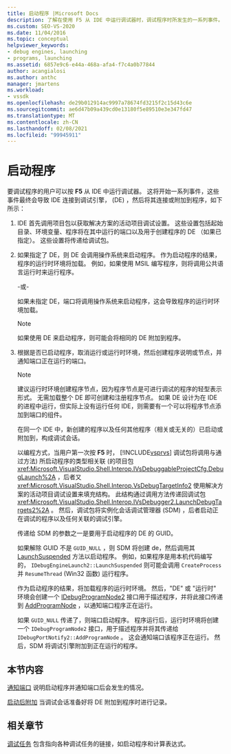 ```yaml
---
title: 启动程序 |Microsoft Docs
description: 了解在使用 F5 从 IDE 中运行调试器时，调试程序时所发生的一系列事件。
ms.custom: SEO-VS-2020
ms.date: 11/04/2016
ms.topic: conceptual
helpviewer_keywords:
- debug engines, launching
- programs, launching
ms.assetid: 6857e9c6-e44a-468a-afa4-f7c4a0b77844
author: acangialosi
ms.author: anthc
manager: jmartens
ms.workload:
- vssdk
ms.openlocfilehash: de29b012914ac9997a78674fd3215f2c15d43c6e
ms.sourcegitcommit: ae6d47b09a439cd0e13180f5e89510e3e347fd47
ms.translationtype: MT
ms.contentlocale: zh-CN
ms.lasthandoff: 02/08/2021
ms.locfileid: "99945911"
---
```

# <a name="launch-a-program"></a>启动程序
要调试程序的用户可以按 **F5** 从 IDE 中运行调试器。 这将开始一系列事件，这些事件最终会导致 IDE 连接到调试引擎， (DE) ，然后将其连接或附加到程序，如下所示：

1. IDE 首先调用项目包以获取解决方案的活动项目调试设置。 这些设置包括起始目录、环境变量、程序将在其中运行的端口以及用于创建程序的 DE （如果已指定）。 这些设置将传递给调试包。

2. 如果指定了 DE，则 DE 会调用操作系统来启动程序。 作为启动程序的结果，程序的运行时环境将加载。 例如，如果使用 MSIL 编写程序，则将调用公共语言运行时来运行程序。

    -或-

    如果未指定 DE，端口将调用操作系统来启动程序，这会导致程序的运行时环境加载。

   > [!NOTE]
   > 如果使用 DE 来启动程序，则可能会将相同的 DE 附加到程序。

3. 根据是否已启动程序，取消运行或运行时环境，然后创建程序说明或节点，并通知端口正在运行的端口。

   > [!NOTE]
   > 建议运行时环境创建程序节点，因为程序节点是可进行调试的程序的轻型表示形式。 无需加载整个 DE 即可创建和注册程序节点。 如果 DE 设计为在 IDE 的进程中运行，但实际上没有运行任何 IDE，则需要有一个可以将程序节点添加到端口的组件。

   在同一个 IDE 中，新创建的程序以及任何其他程序（相关或无关的）已启动或附加到，构成调试会话。

   以编程方式，当用户第一次按 **F5** 时， [!INCLUDE[vsprvs](../../code-quality/includes/vsprvs_md.md)] 调试包将调用与通过方法) 所启动程序的类型相关联 (的项目包 <xref:Microsoft.VisualStudio.Shell.Interop.IVsDebuggableProjectCfg.DebugLaunch%2A> ，后者又 <xref:Microsoft.VisualStudio.Shell.Interop.VsDebugTargetInfo2> 使用解决方案的活动项目调试设置来填充结构。 此结构通过调用方法传递回调试包 <xref:Microsoft.VisualStudio.Shell.Interop.IVsDebugger2.LaunchDebugTargets2%2A> 。 然后，调试包将实例化会话调试管理器 (SDM) ，后者启动正在调试的程序以及任何关联的调试引擎。

   传递给 SDM 的参数之一是要用于启动程序的 DE 的 GUID。

   如果解除 GUID 不是 `GUID_NULL` ，则 SDM 将创建 de，然后调用其 [LaunchSuspended](../../extensibility/debugger/reference/idebugenginelaunch2-launchsuspended.md) 方法以启动程序。 例如，如果程序是用本机代码编写的， `IDebugEngineLaunch2::LaunchSuspended` 则可能会调用 `CreateProcess` 并 `ResumeThread` (Win32 函数) 运行程序。

   作为启动程序的结果，将加载程序的运行时环境。 然后，"DE" 或 "运行时" 环境会创建一个 [IDebugProgramNode2](../../extensibility/debugger/reference/idebugprogramnode2.md) 接口用于描述程序，并将此接口传递到 [AddProgramNode](../../extensibility/debugger/reference/idebugportnotify2-addprogramnode.md) ，以通知端口程序正在运行。

   如果 `GUID_NULL` 传递了，则端口启动程序。 程序运行后，运行时环境将创建一个 `IDebugProgramNode2` 接口，用于描述程序并将其传递给 `IDebugPortNotify2::AddProgramNode` 。 这会通知端口该程序正在运行。 然后，SDM 将调试引擎附加到正在运行的程序。

## <a name="in-this-section"></a>本节内容
 [通知端口](../../extensibility/debugger/notifying-the-port.md) 说明启动程序并通知端口后会发生的情况。

 [启动后附加](../../extensibility/debugger/attaching-after-a-launch.md) 当调试会话准备好将 DE 附加到程序时进行记录。

## <a name="related-sections"></a>相关章节
 [调试任务](../../extensibility/debugger/debugging-tasks.md) 包含指向各种调试任务的链接，如启动程序和计算表达式。
